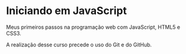 # Iniciando em JavaScript
 Meus primeiros passos na programação web com JavaScript, HTML5 e CSS3.

 A realização desse curso precede o uso do Git e do GitHub.
